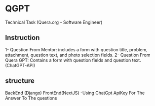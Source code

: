 # QGPT 
Technical Task (Quera.org - Software Engineer)

## Instruction
1- Question From Mentor: includes a form with question title, problem, attachment, question text, and photo selection fields.
2- Question From Quera GPT: Contains a form with question fields and question text. (ChatGPT-API)

## structure
BackEnd (Django)
FrontEnd(NextJS)
-Using ChatGpt ApiKey For The Answer To The questions
